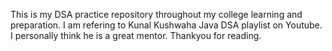 This is my DSA practice repository throughout my college learning and preparation.
I am refering to Kunal Kushwaha Java DSA playlist on Youtube.
I personally think he is a great mentor.
Thankyou for reading.
